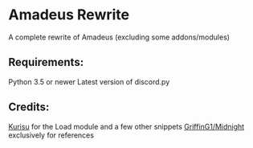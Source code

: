 # Amadeus Rewrite
A complete rewrite of Amadeus (excluding some addons/modules)

## Requirements:
Python 3.5 or newer
Latest version of discord.py

## Credits:
[Kurisu](https://github.com/nh-server/Kurisu) for the Load module and a few other snippets
[GriffinG1/Midnight](https://github.com/GriffinG1/Midnight/) exclusively for references 
